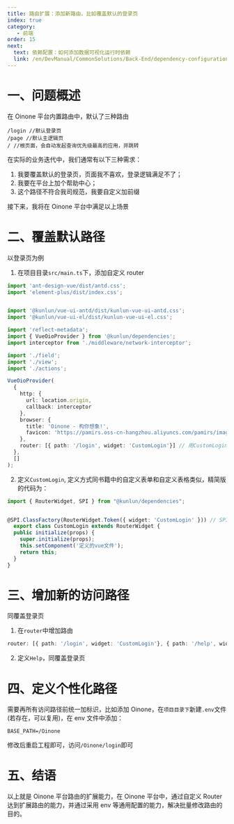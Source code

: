 ```yaml
---
title: 路由扩展：添加新路由，比如覆盖默认的登录页
index: true
category:
   - 前端
order: 15
next:
  text: 依赖配置：如何添加数据可视化运行时依赖
  link: /en/DevManual/CommonSolutions/Back-End/dependency-configuration-how-to-add-data-visualization-dependencies.md
---
```

# 一、问题概述
在 Oinone 平台内置路由中，默认了三种路由

```plain
/login //默认登录页
/page //默认主逻辑页
/ //根页面，会自动发起查询优先级最高的应用，并跳转
```

在实际的业务迭代中，我们通常有以下三种需求：

1. 我要覆盖默认的登录页，页面我不喜欢，登录逻辑满足不了；
2. 我要在平台上加个帮助中心；
3. 这个路径不符合我司规范，我要自定义加前缀

接下来，我将在 Oinone 平台中满足以上场景

# 二、覆盖默认路径
以登录页为例

1. 在项目目录`src/main.ts`下，添加自定义 router

```typescript
import 'ant-design-vue/dist/antd.css';
import 'element-plus/dist/index.css';


import '@kunlun/vue-ui-antd/dist/kunlun-vue-ui-antd.css';
import '@kunlun/vue-ui-el/dist/kunlun-vue-ui-el.css';

import 'reflect-metadata';
import { VueOioProvider } from '@kunlun/dependencies';
import interceptor from './middleware/network-interceptor';

import './field';
import './view';
import './actions';

VueOioProvider(
  {
    http: {
      url: location.origin,
      callback: interceptor
    },
    browser: {
      title: 'Oinone - 构你想象!',
      favicon: 'https://pamirs.oss-cn-hangzhou.aliyuncs.com/pamirs/image/default_favicon.ico&#039;
    },
    router: [{ path: '/login', widget: 'CustomLogin'}] // 用CustomLogin覆盖默认登录页
  },
  []
);
```

2. 定义`CustomLogin`, 定义方式同书籍中的自定义表单和自定义表格类似，精简版的代码为：

```typescript
import { RouterWidget, SPI } from "@kunlun/dependencies";


@SPI.ClassFactory(RouterWidget.Token({ widget: 'CustomLogin' })) // SPI注册，router得widget和此处的widgetshi对应的
  export class CustomLogin extends RouterWidget {
  public initialize(props) {
    super.initialize(props);
    this.setComponent('定义的vue文件');
    return this;
  }
}
```

# 三、增加新的访问路径
同覆盖登录页

1. 在`router`中增加路由

```typescript
router: [{ path: '/login', widget: 'CustomLogin'}, { path: '/help', widget: 'Help'}]
```

2. 定义`Help`，同覆盖登录页

# 四、定义个性化路径
需要再所有访问路径前统一加标识，比如添加 Oinone，在`项目目录下`新建`.env`文件(若存在，可以复用)，在 env 文件中添加：

```plain
BASE_PATH=/Oinone
```

修改后重启工程即可，访问`/Oinone/login`即可

# 五、结语
以上就是 Oinone 平台路由的扩展能力，在 Oinone 平台中，通过自定义 Router 达到扩展路由的能力，并通过采用 env 等通用配置的能力，解决批量修改路由的目的。


